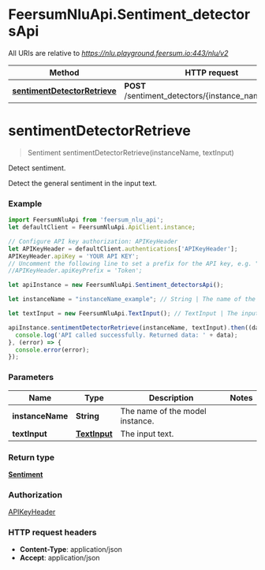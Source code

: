# FeersumNluApi.Sentiment_detectorsApi

All URIs are relative to *https://nlu.playground.feersum.io:443/nlu/v2*

Method | HTTP request | Description
------------- | ------------- | -------------
[**sentimentDetectorRetrieve**](Sentiment_detectorsApi.md#sentimentDetectorRetrieve) | **POST** /sentiment_detectors/{instance_name}/retrieve | Detect sentiment.


<a name="sentimentDetectorRetrieve"></a>
# **sentimentDetectorRetrieve**
> Sentiment sentimentDetectorRetrieve(instanceName, textInput)

Detect sentiment.

Detect the general sentiment in the input text.

### Example
```javascript
import FeersumNluApi from 'feersum_nlu_api';
let defaultClient = FeersumNluApi.ApiClient.instance;

// Configure API key authorization: APIKeyHeader
let APIKeyHeader = defaultClient.authentications['APIKeyHeader'];
APIKeyHeader.apiKey = 'YOUR API KEY';
// Uncomment the following line to set a prefix for the API key, e.g. "Token" (defaults to null)
//APIKeyHeader.apiKeyPrefix = 'Token';

let apiInstance = new FeersumNluApi.Sentiment_detectorsApi();

let instanceName = "instanceName_example"; // String | The name of the model instance.

let textInput = new FeersumNluApi.TextInput(); // TextInput | The input text.

apiInstance.sentimentDetectorRetrieve(instanceName, textInput).then((data) => {
  console.log('API called successfully. Returned data: ' + data);
}, (error) => {
  console.error(error);
});

```

### Parameters

Name | Type | Description  | Notes
------------- | ------------- | ------------- | -------------
 **instanceName** | **String**| The name of the model instance. | 
 **textInput** | [**TextInput**](TextInput.md)| The input text. | 

### Return type

[**Sentiment**](Sentiment.md)

### Authorization

[APIKeyHeader](../README.md#APIKeyHeader)

### HTTP request headers

 - **Content-Type**: application/json
 - **Accept**: application/json

